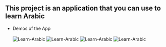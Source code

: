 ## This project is an application that you can use to learn Arabic

* Demos of the App <br/> <br/>
![Learn-Arabic](Demo/20210125_160703[1].gif)
![Learn-Arabic](Demo/20210125_135325[1].gif)
![Learn-Arabic](Demo/20210125_145932[1].gif)
![Learn-Arabic](Demo/20210125_150705[1].gif)


